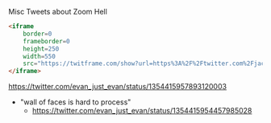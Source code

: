 Misc Tweets about Zoom Hell

```html
<iframe
	border=0
	frameborder=0
	height=250
	width=550  
	src="https://twitframe.com/show?url=https%3A%2F%2Ftwitter.com%2Fjack%2Fstatus%2F20">
</iframe>
```


https://twitter.com/evan_just_evan/status/1354415957893120003

- "wall of faces is hard to process"
	- https://twitter.com/evan_just_evan/status/1354415954457985028